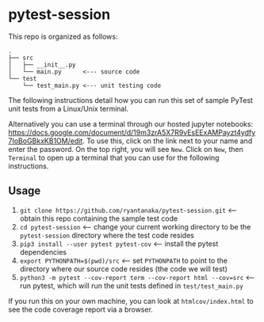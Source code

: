 # pytest-session

This repo is organized as follows:

```
.
├── src
│   ├── __init__.py
│   └── main.py      <--- source code
└── test
    └── test_main.py <--- unit testing code 
```

The following instructions detail how you can run this set of sample PyTest unit tests from a Linux/Unix terminal.

Alternatively you can use a terminal through our hosted jupyter notebooks: 
https://docs.google.com/document/d/19m3zrA5X7R9vEsEExAMPayzt4ydfy7IoBoGBkxKB1OM/edit. To use this, click on the link
next to your name and enter the password. On the top right, you will see `New`. Click on `New`, then `Terminal` to open
up a terminal that you can use for the following instructions. 

## Usage

1. `git clone https://github.com/ryantanaka/pytest-session.git` <-- obtain this repo containing the sample test code 
2. `cd pytest-session` <-- change your current working directory to be the `pytest-session` directory where the test code resides
3. `pip3 install --user pytest pytest-cov` <-- install the pytest dependencies
4. `export PYTHONPATH=$(pwd)/src` <-- set `PYTHONPATH` to point to the directory where our source code resides (the code we will test)
5. `python3 -m pytest --cov-report term --cov-report html --cov=src` <-- run pytest, which will run the unit tests defined in `test/test_main.py`

If you run this on your own machine, you can look at `htmlcov/index.html` to see the code coverage report via a browser. 

